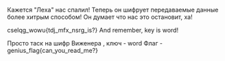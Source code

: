 Кажется "Леха" нас спалил! Теперь он шифрует передаваемые данные более хитрым способом! Он думает что нас это остановит, ха!

cselqg_wowu{tdj_mfx_nsrg_is?} And remember, key is word!

Просто таск на шифр Виженера , ключ - word
Флаг - genius_flag{can_you_read_me?}
